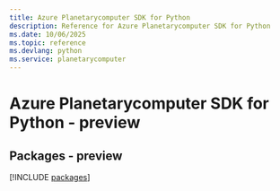 ```yaml
---
title: Azure Planetarycomputer SDK for Python
description: Reference for Azure Planetarycomputer SDK for Python
ms.date: 10/06/2025
ms.topic: reference
ms.devlang: python
ms.service: planetarycomputer
---
```

# Azure Planetarycomputer SDK for Python - preview
## Packages - preview
[!INCLUDE [packages](planetarycomputer-index.md)]